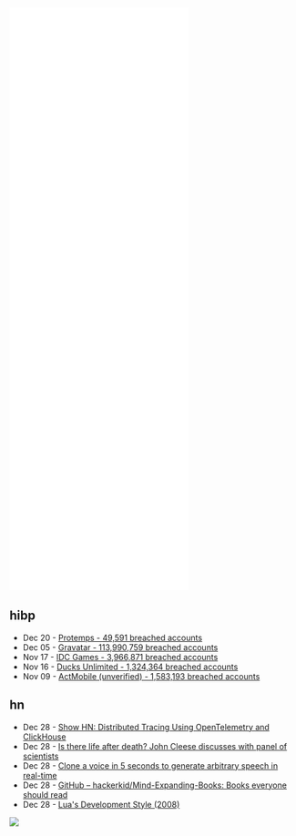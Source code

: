 ![Metrics](https://raw.githubusercontent.com/phixion/phixion/master/metrics.svg)

## hibp

<!--
for https://github.com/phixion/phixion/blob/main/.github/workflows/feeds.yml
-->
<!--START_SECTION:haveibeenpwnd-->
- Dec 20 - [Protemps - 49,591 breached accounts](https://haveibeenpwned.com/PwnedWebsites#Protemps)
- Dec 05 - [Gravatar - 113,990,759 breached accounts](https://haveibeenpwned.com/PwnedWebsites#Gravatar)
- Nov 17 - [IDC Games - 3,966,871 breached accounts](https://haveibeenpwned.com/PwnedWebsites#IDCGames)
- Nov 16 - [Ducks Unlimited - 1,324,364 breached accounts](https://haveibeenpwned.com/PwnedWebsites#DucksUnlimited)
- Nov 09 - [ActMobile (unverified) - 1,583,193 breached accounts](https://haveibeenpwned.com/PwnedWebsites#ActMobile)
<!--END_SECTION:haveibeenpwnd-->

## hn

<!--
for https://github.com/phixion/phixion/blob/main/.github/workflows/feeds.yml
-->
<!--START_SECTION:hn-->
- Dec 28 - [Show HN: Distributed Tracing Using OpenTelemetry and ClickHouse](https://github.com/uptrace/uptrace)
- Dec 28 - [Is there life after death? John Cleese discusses with panel of scientists](https://www.openculture.com/2021/12/is-there-life-after-death-john-cleese-and-a-panel-of-scientists-discuss-that-eternal-question.html)
- Dec 28 - [Clone a voice in 5 seconds to generate arbitrary speech in real-time](https://github.com/babysor/MockingBird)
- Dec 28 - [GitHub – hackerkid/Mind-Expanding-Books: Books everyone should read](https://github.com/hackerkid/Mind-Expanding-Books)
- Dec 28 - [Lua's Development Style (2008)](http://lua-users.org/lists/lua-l/2008-06/msg00407.html)
<!--END_SECTION:hn-->

<!--
for https://yhype.me
-->
![](https://hit.yhype.me/github/profile?user_id=13013670)
